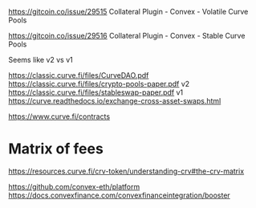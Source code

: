 https://gitcoin.co/issue/29515
Collateral Plugin - Convex - Volatile Curve Pools 

https://gitcoin.co/issue/29516
Collateral Plugin - Convex - Stable Curve Pools

Seems like v2 vs v1

https://classic.curve.fi/files/CurveDAO.pdf
https://classic.curve.fi/files/crypto-pools-paper.pdf   v2
https://classic.curve.fi/files/stableswap-paper.pdf     v1
https://curve.readthedocs.io/exchange-cross-asset-swaps.html

https://www.curve.fi/contracts

# Matrix of fees
https://resources.curve.fi/crv-token/understanding-crv#the-crv-matrix

https://github.com/convex-eth/platform
https://docs.convexfinance.com/convexfinanceintegration/booster



